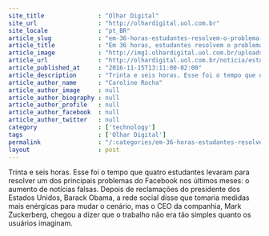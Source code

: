 ```yaml
---
site_title               : "Olhar Digital"
site_url                 : "http://olhardigital.uol.com.br"
site_locale              : "pt_BR"
article_slug             : "em-36-horas-estudantes-resolvem-o-problema-das-noticias-falsas-no-facebook"
article_title            : "Em 36 horas, estudantes resolvem o problema das notícias falsas no Facebook"
article_image            : "http://img1.olhardigital.uol.com.br/uploads/acervo_imagens/2016/09/20160929160745_660_420.jpg"
article_url              : "http://olhardigital.uol.com.br/noticia/estudantes-desenvolvem-solucao-para-o-problema-das-noticias-falsas-no-facebook/63931"
article_published_at     : "2016-11-15T13:11:00-02:00"
article_description      : "Trinta e seis horas. Esse foi o tempo que quatro estudantes levaram para resolver um dos principais problemas do Facebook nos últimos meses: o aumento de notícias falsas. Depois de reclamações do presidente dos Estados Unidos, Barack Obama, a rede social disse que tomaria medidas mais enérgicas para mudar o cenário, mas o CEO da companhia, Mark Zuckerberg, chegou a dizer que o trabalho não era tão simples quanto os usuários imaginam."
article_author_name      : "Caroline Rocha"
article_author_image     : null
article_author_biography : null
article_author_profile   : null
article_author_facebook  : null
article_author_twitter   : null
category                 : ['technology']
tags                     : ['Olhar Digital']
permalink                : "/:categories/em-36-horas-estudantes-resolvem-o-problema-das-noticias-falsas-no-facebook/"
layout                   : post
---
```


Trinta e seis horas. Esse foi o tempo que quatro estudantes levaram para resolver um dos principais problemas do Facebook nos últimos meses: o aumento de notícias falsas. Depois de reclamações do presidente dos Estados Unidos, Barack Obama, a rede social disse que tomaria medidas mais enérgicas para mudar o cenário, mas o CEO da companhia, Mark Zuckerberg, chegou a dizer que o trabalho não era tão simples quanto os usuários imaginam.

